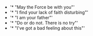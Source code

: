 - '* "May the Force be with you"'             
- '* "I find your lack of faith disturbing"'  
- '* "I am your father"'                      
- '* "Do or do not. There is no try"'         
- '* "I've got a bad feeling about this"'
